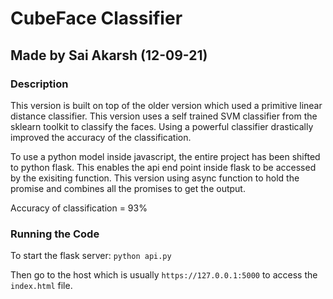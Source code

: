 # CubeFace Classifier

## Made by Sai Akarsh (12-09-21)

### Description

This version is built on top of the older version which used a primitive linear distance classifier. This version uses a self trained SVM classifier from the sklearn toolkit to classify the faces. Using a powerful classifier drastically improved the accuracy of the classification.

To use a python model inside javascript, the entire project has been shifted to python flask. This enables the api end point inside flask to be accessed by the exisiting function. This version using async function to hold the promise and combines all the promises to get the output.

Accuracy of classification = 93%

### Running the Code

To start the flask server: `python api.py`

Then go to the host which is usually `https://127.0.0.1:5000` to access the `index.html` file.
